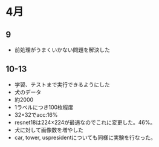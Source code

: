# 4月
## 9
- 前処理がうまくいかない問題を解決した

## 10-13
- 学習、テストまで実行できるようにした
- 犬のデータ
- 約2000
- 1ラベルにつき100枚程度
- 32×32でacc:16%
- resnet18は224×224が最適なのでこれに変更した。46%。
- 犬に対して画像数を増やした
- car, tower, uspresidentについても同様に実験を行なった。
